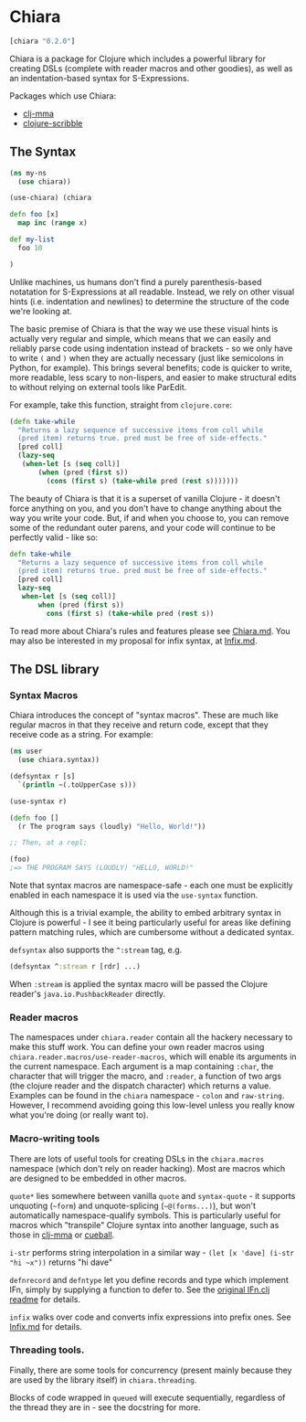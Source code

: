 # Chiara

```clj
[chiara "0.2.0"]
```

Chiara is a package for Clojure which includes a powerful library for creating DSLs (complete with reader macros and other goodies), as well as an indentation-based syntax for S-Expressions.

Packages which use Chiara:

* [clj-mma](https://github.com/one-more-minute/clj-mma)
* [clojure-scribble](https://github.com/Manticore/clojure-scribble)

## The Syntax

```clj
(ns my-ns
  (use chiara))

(use-chiara) (chiara

defn foo [x]
  map inc (range x)

def my-list
  foo 10

)
```

Unlike machines, us humans don't find a purely parenthesis-based notatation for S-Expressions at all readable. Instead, we rely on other visual hints (i.e. indentation and newlines) to determine the structure of the code we're looking at.

The basic premise of Chiara is that the way we use these visual hints is actually very regular and simple, which means that we can easily and reliably parse code using indentation instead of brackets - so we only have to write `(` and `)` when they are actually necessary (just like semicolons in Python, for example). This brings several benefits; code is quicker to write, more readable, less scary to non-lispers, and easier to make structural edits to without relying on external tools like ParEdit.

For example, take this function, straight from `clojure.core`:

```clj
(defn take-while
  "Returns a lazy sequence of successive items from coll while
  (pred item) returns true. pred must be free of side-effects."
  [pred coll]
  (lazy-seq
   (when-let [s (seq coll)]
       (when (pred (first s))
         (cons (first s) (take-while pred (rest s)))))))
```

The beauty of Chiara is that it is a superset of vanilla Clojure - it doesn't force anything on you, and you don't have to change anything about the way you write your code. But, if and when you choose to, you can remove some of the redundant outer parens, and your code will continue to be perfectly valid - like so:

```clj
defn take-while
  "Returns a lazy sequence of successive items from coll while
  (pred item) returns true. pred must be free of side-effects."
  [pred coll]
  lazy-seq
   when-let [s (seq coll)]
       when (pred (first s))
         cons (first s) (take-while pred (rest s))
```

To read more about Chiara's rules and features please see [Chiara.md](doc/Chiara.md). You may also be interested in my proposal for infix syntax, at [Infix.md](doc/Infix.md).

## The DSL library

### Syntax Macros

Chiara introduces the concept of "syntax macros". These are much like regular macros in that they receive and return code, except that they receive code as a string. For example:

```clj
(ns user
  (use chiara.syntax))

(defsyntax r [s]
  `(println ~(.toUpperCase s)))

(use-syntax r)

(defn foo []
  (r The program says (loudly) "Hello, World!"))

;; Then, at a repl:

(foo)
;=> THE PROGRAM SAYS (LOUDLY) "HELLO, WORLD!"
```

Note that syntax macros are namespace-safe - each one must be explicitly enabled in each namespace it is used via the `use-syntax` function.

Although this is a trivial example, the ability to embed arbitrary syntax in Clojure is powerful - I see it being particularly useful for areas like defining pattern matching rules, which are cumbersome without a dedicated syntax.

`defsyntax` also supports the `^:stream` tag, e.g.

```clj
(defsyntax ^:stream r [rdr] ...)
```

When `:stream` is applied the syntax macro will be passed the Clojure reader's `java.io.PushbackReader` directly.

### Reader macros

The namespaces under `chiara.reader` contain all the hackery necessary to make this stuff work. You can define your own reader macros using `chiara.reader.macros/use-reader-macros`, which will enable its arguments in the current namespace. Each argument is a map containing `:char`, the character that will trigger the macro, and `:reader`, a function of two args (the clojure reader and the dispatch character) which returns a value. Examples can be found in the `chiara` namespace - `colon` and `raw-string`. However, I recommend avoiding going this low-level unless you really know what you're doing (or really want to).

### Macro-writing tools

There are lots of useful tools for creating DSLs in the `chiara.macros` namespace (which don't rely on reader hacking). Most are macros which are designed to be embedded in other macros.

`quote*` lies somewhere between vanilla `quote` and `syntax-quote` - it supports unquoting (`~form`) and unquote-splicing (`~@(forms...)`), but won't automatically namespace-qualify symbols. This is particularly useful for macros which "transpile" Clojure syntax into another language, such as those in [clj-mma](https://github.com/one-more-minute/clj-mma) or [cueball](https://github.com/one-more-minute/cueball).

`i-str` performs string interpolation in a similar way - `(let [x 'dave] (i-str "hi ~x"))` returns "hi dave"

`defnrecord` and `defntype` let you define records and type which implement IFn, simply by supplying a function to defer to. See the [original IFn.clj readme](https://github.com/one-more-minute/ifn.clj) for details.

`infix` walks over code and converts infix expressions into prefix ones. See [Infix.md](doc/Infix.md) for details.

### Threading tools.

Finally, there are some tools for concurrency (present mainly because they are used by the library itself) in `chiara.threading`.

Blocks of code wrapped in `queued` will execute sequentially, regardless of the thread they are in - see the docstring for more.
